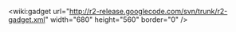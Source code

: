 &lt;wiki:gadget url="http://r2-release.googlecode.com/svn/trunk/r2-gadget.xml" width="680" height="560" border="0" /&gt;